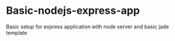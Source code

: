 # Basic-nodejs-express-app
Basic setup for express application with node server and basic jade template
